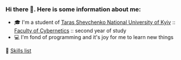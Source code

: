 ### Hi there 👋. Here is some information about me:

- 🎓 I'm a student of [Taras Shevchenko National University of Kyiv](http://www.univ.kiev.ua/en/) :: [Faculty of Cybernetics](http://csc.knu.ua/en/) :: second year of study
- 💻 I'm fond of programming and it's joy for me to learn new things

📃 [Skills list](https://meowningmaster.notion.site/90d38880d0ea43f1a4ad9f4b4c2ae905?v=aa8875cf8a0c48f08505b8555240db53)
